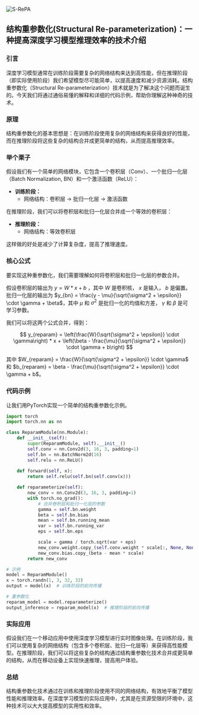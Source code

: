 ![S-RePA](BigModel/S-RePA/S-RePA.png)
## 结构重参数化(Structural Re-parameterization)：一种提高深度学习模型推理效率的技术介绍

### 引言

深度学习模型通常在训练阶段需要复杂的网络结构来达到高性能，但在推理阶段（即实际使用阶段）我们希望模型尽可能简单，以提高速度和减少资源消耗。结构重参数化（Structural Re-parameterization）技术就是为了解决这个问题而诞生的。今天我们将通过通俗易懂的解释和详细的代码示例，帮助你理解这种神奇的技术。

### 原理

结构重参数化的基本思想是：在训练阶段使用复杂的网络结构来获得良好的性能，而在推理阶段将这些复杂的结构合并成更简单的结构，从而提高推理效率。

### 举个栗子

假设我们有一个简单的网络模块，它包含一个卷积层（Conv）、一个批归一化层（Batch Normalization, BN）和一个激活函数（ReLU）：

- **训练阶段：**
  - 网络结构：卷积层 -> 批归一化层 -> 激活函数

在推理阶段，我们可以将卷积层和批归一化层合并成一个等效的卷积层：

- **推理阶段：**
  - 网络结构：等效卷积层

这样做的好处是减少了计算复杂度，提高了推理速度。

### 核心公式

要实现这种重参数化，我们需要理解如何将卷积层和批归一化层的参数合并。

假设卷积层的输出为 $y = W * x + b$ ，其中 $W$ 是卷积核， $x$ 是输入， $b$ 是偏置。批归一化层的输出为 $y_{bn} = \frac{y - \mu}{\sqrt{\sigma^2 + \epsilon}} \cdot \gamma + \beta$，其中 $\mu$ 和 $\sigma^2$ 是批归一化的均值和方差， $\gamma$ 和 $\beta$ 是可学习参数。

我们可以将这两个公式合并，得到：

$$
y_{reparam} = \left(\frac{W}{\sqrt{\sigma^2 + \epsilon}} \cdot \gamma\right) * x + \left(\beta - \frac{\mu}{\sqrt{\sigma^2 + \epsilon}} \cdot \gamma + b\right)
$$

其中 $W_{reparam} = \frac{W}{\sqrt{\sigma^2 + \epsilon}} \cdot \gamma$ 和 $b_{reparam} = \beta - \frac{\mu}{\sqrt{\sigma^2 + \epsilon}} \cdot \gamma + b$。

### 代码示例

让我们用PyTorch实现一个简单的结构重参数化示例。

```python
import torch
import torch.nn as nn

class ReparamModule(nn.Module):
    def __init__(self):
        super(ReparamModule, self).__init__()
        self.conv = nn.Conv2d(3, 16, 3, padding=1)
        self.bn = nn.BatchNorm2d(16)
        self.relu = nn.ReLU()
    
    def forward(self, x):
        return self.relu(self.bn(self.conv(x)))

    def reparameterize(self):
        new_conv = nn.Conv2d(3, 16, 3, padding=1)
        with torch.no_grad():
            # 合并卷积层和批归一化层的参数
            gamma = self.bn.weight
            beta = self.bn.bias
            mean = self.bn.running_mean
            var = self.bn.running_var
            eps = self.bn.eps

            scale = gamma / torch.sqrt(var + eps)
            new_conv.weight.copy_(self.conv.weight * scale[:, None, None, None])
            new_conv.bias.copy_(beta - mean * scale)
        return new_conv

# 示例
model = ReparamModule()
x = torch.randn(1, 3, 32, 32)
output = model(x)  # 训练阶段的前向传播

# 重参数化
reparam_model = model.reparameterize()
output_inference = reparam_model(x)  # 推理阶段的前向传播
```

### 实际应用

假设我们在一个移动应用中使用深度学习模型进行实时图像处理。在训练阶段，我们可以使用复杂的网络结构（包含多个卷积层、批归一化层等）来获得高性能模型。在推理阶段，我们可以将这些复杂的结构通过结构重参数化技术合并成更简单的结构，从而在移动设备上实现快速推理，提高用户体验。

### 总结

结构重参数化技术通过在训练和推理阶段使用不同的网络结构，有效地平衡了模型性能和推理效率。在深度学习模型的实际应用中，尤其是在资源受限的环境中，这种技术可以大大提高模型的实用性和效率。